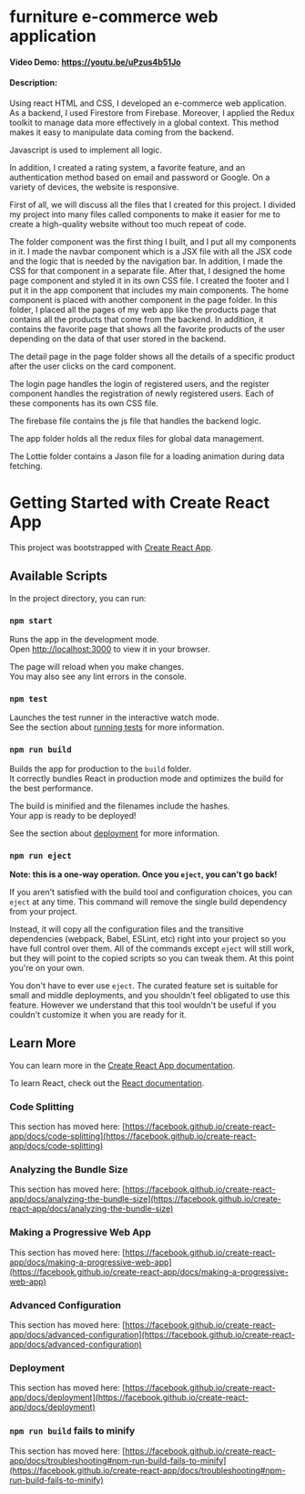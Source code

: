# furniture e-commerce web application

#### Video Demo: https://youtu.be/uPzus4b51Jo

#### Description:
Using react HTML and CSS, I developed an e-commerce web application. As a backend, I used Firestore from Firebase. Moreover, I applied the Redux toolkit to manage data more effectively in a global context. This method makes it easy to manipulate data coming from the backend.

Javascript is used to implement all logic.

In addition, I created a rating system, a favorite feature, and an authentication method based on email and password or Google. On a variety of devices, the website is responsive.

First of all, we will discuss all the files that I created for this project. I divided my project into many files called components to make it easier for me to create a high-quality website without too much repeat of code.

The folder component was the first thing I built, and I put all my components in it. I made the navbar component which is a JSX file with all the JSX code and the logic that is needed by the navigation bar. In addition, I made the CSS for that component in a separate file. After that, I designed the home page component and styled it in its own CSS file. I created the footer and I put it in the app component that includes my main components. The home component is placed with another component in the page folder. In this folder, I placed all the pages of my web app like the products page that contains all the products that come from the backend. In addition, it contains the favorite page that shows all the favorite products of the user depending on the data of that user stored in the backend.

The detail page in the page folder shows all the details of a specific product after the user clicks on the card component.

The login page handles the login of registered users, and the register component handles the registration of newly registered users. Each of these components has its own CSS file.

The firebase file contains the js file that handles the backend logic.

The app folder holds all the redux files for global data management.

The Lottie folder contains a Jason file for a loading animation during data fetching.

# Getting Started with Create React App

This project was bootstrapped with [Create React App](https://github.com/facebook/create-react-app).

## Available Scripts

In the project directory, you can run:

### `npm start`

Runs the app in the development mode.\
Open [http://localhost:3000](http://localhost:3000) to view it in your browser.

The page will reload when you make changes.\
You may also see any lint errors in the console.

### `npm test`

Launches the test runner in the interactive watch mode.\
See the section about [running tests](https://facebook.github.io/create-react-app/docs/running-tests) for more information.

### `npm run build`

Builds the app for production to the `build` folder.\
It correctly bundles React in production mode and optimizes the build for the best performance.

The build is minified and the filenames include the hashes.\
Your app is ready to be deployed!

See the section about [deployment](https://facebook.github.io/create-react-app/docs/deployment) for more information.

### `npm run eject`

**Note: this is a one-way operation. Once you `eject`, you can't go back!**

If you aren't satisfied with the build tool and configuration choices, you can `eject` at any time. This command will remove the single build dependency from your project.

Instead, it will copy all the configuration files and the transitive dependencies (webpack, Babel, ESLint, etc) right into your project so you have full control over them. All of the commands except `eject` will still work, but they will point to the copied scripts so you can tweak them. At this point you're on your own.

You don't have to ever use `eject`. The curated feature set is suitable for small and middle deployments, and you shouldn't feel obligated to use this feature. However we understand that this tool wouldn't be useful if you couldn't customize it when you are ready for it.

## Learn More

You can learn more in the [Create React App documentation](https://facebook.github.io/create-react-app/docs/getting-started).

To learn React, check out the [React documentation](https://reactjs.org/).

### Code Splitting

This section has moved here: [https://facebook.github.io/create-react-app/docs/code-splitting](https://facebook.github.io/create-react-app/docs/code-splitting)

### Analyzing the Bundle Size

This section has moved here: [https://facebook.github.io/create-react-app/docs/analyzing-the-bundle-size](https://facebook.github.io/create-react-app/docs/analyzing-the-bundle-size)

### Making a Progressive Web App

This section has moved here: [https://facebook.github.io/create-react-app/docs/making-a-progressive-web-app](https://facebook.github.io/create-react-app/docs/making-a-progressive-web-app)

### Advanced Configuration

This section has moved here: [https://facebook.github.io/create-react-app/docs/advanced-configuration](https://facebook.github.io/create-react-app/docs/advanced-configuration)

### Deployment

This section has moved here: [https://facebook.github.io/create-react-app/docs/deployment](https://facebook.github.io/create-react-app/docs/deployment)

### `npm run build` fails to minify

This section has moved here: [https://facebook.github.io/create-react-app/docs/troubleshooting#npm-run-build-fails-to-minify](https://facebook.github.io/create-react-app/docs/troubleshooting#npm-run-build-fails-to-minify)
